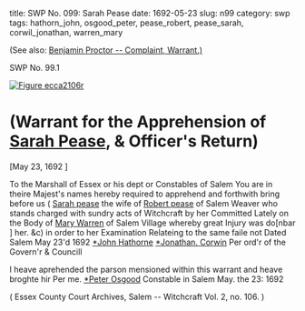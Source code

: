 title: SWP No. 099: Sarah Pease
date: 1692-05-23
slug: n99
category: swp
tags: hathorn_john, osgood_peter, pease_robert, pease_sarah, corwil_jonathan, warren_mary




(See also: [Benjamin Proctor -- Complaint, Warrant.)](/n105.html#n105.1)

<div markdown class="doc" id="n99.1">

<div class="doc_id">SWP No. 99.1</div>


<span markdown class="figure">[![Figure ecca2106r](archives/ecca/thumb/ecca2106r.jpg)](archives/ecca/large/ecca2106r.jpg)</span>

# (Warrant for the Apprehension of [Sarah Pease](/tag/pease_sarah.html), & Officer's Return)

[May 23, 1692 ] 

To the Marshall of Essex or his dept or Constables  of Salem 
You are in theire Majest's names hereby required to apprehend and forthwith bring before us ( [Sarah pease](/tag/pease_sarah.html) the wife of [Robert pease](/tag/pease_robert.html) of Salem Weaver who stands charged with sundry acts of Witchcraft by her Committed Lately on the Body of [Mary Warren](/tag/warren_mary.html) of Salem Village whereby great Injury was do[nbar ] her. &c) in order to her Examination Relateing to the same faile not Dated Salem May 23'd 1692 
                                                    [*John Hathorne](/tag/hathorn_john.html)
                                                    [*Jonathan. Corwin](/tag/corwil_jonathan.html)
                                                    Per ord'r of the Govern'r & Councill 

I heave aprehended the parson mensioned within this warrant and heave broghte hir 
Per me. [*Peter Osgood](/tag/osgood_peter.html) Constable in Salem 
May. the 23: 1692

( Essex County Court Archives, Salem -- Witchcraft Vol. 2, no. 106. )


</div>

